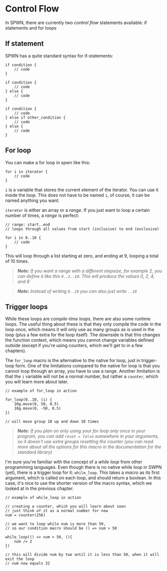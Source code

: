 # Control Flow

In SPWN, there are currently two _control flow_ statements available: if statements and for loops

## If statement

SPWN has a quite standard syntax for if-statements:

```spwn
if condition {
    // code
}

if condition {
    // code
} else {
    // code
}

if condition {
    // code
} else if other_condition {
    // code
} else {
    // code
}
```

## For loop

You can make a for loop in spwn like this:

```spwn
for i in iterator {
    // code
}
```

`i` is a variable that stores the current element of the iterator. You can use it inside the loop. This does not have to be named `i`, of course, it can be named anything you want.

`iterator` is either an array or a _range_. If you just want to loop a certain number of times, a _range_ is perfect:

```spwn
// range: start..end
// loops through all values from start (inclusive) to end (exclusive)

for i in 0..10 {
    // code
}
```

This will loop through a list starting at zero, and ending at 9, looping a total of 10 times.

> _**Note:** If you want a range with a different stepsize, for example 2, you can define it like this `0..2..10`. This will produce the values 0, 2, 4, and 8_

> _**Note:** Instead of writing `0..10` you can also just write `..10`_

## Trigger loops

While these loops are _compile-time loops_, there are also some runtime loops. The useful thing about these is that they only compile the code in the loop once, which means it will only use as many groups as is used in the loop (plus a few extra for the loop itself). The downside is that this changes the function context, which means you cannot change variables defined outside (except if you're using counters, which we'll get to in a few chapters).

The `for_loop` macro is the alternative to the native for loop, just in trigger-loop form. One of the limitations compared to the native for loop is that you cannot loop through an array, you have to use a range. Another limitation is that the `i` variable will not be a normal number, but rather a `counter`, which you will learn more about later.

```spwn
// example of for_loop in action

for_loop(0..10, (i) {
    10g.move(0, 50, 0.5)
    10g.move(0, -50, 0.5)
})

// will move group 10 up and down 10 times
```

> _**Note:** If you plan on only using your for loop only once in your program, you can add `reset = false` somewhere in your arguments, so it doesn't use extra groups resetting the counter (you can read more about all the options for this macro in the documentation for the standard library)_

I'm sure you're familiar with the concept of a _while loop_ from other programming languages. Even though there is no native while loop in SWPN (yet), there is a trigger loop for it: `while_loop`. This takes a _macro_ as its first argument, which is called on each loop, and should return a boolean. In this case, it's nice to use the shorter version of the macro syntax, which we looked at in the previous chapter.

```spwn
// example of while_loop in action

// creating a counter, which you will learn about soon
// just think of it as a normal number for now
num = counter(256)

// we want to loop while num is more than 50,
// so our condition macro should be () => num > 50

while_loop(() => num > 50, (){
    num /= 2
})

// this will divide num by two until it is less than 50, when it will exit the loop
// num now equals 32
```
